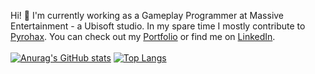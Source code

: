 Hi! 👋
I'm currently working as a Gameplay Programmer at Massive Entertainment - a Ubisoft studio. In my spare time I mostly contribute to [Pyrohax](https://github.com/Pyrohax). You can check out my [Portfolio](http://jasperdre.com/) or find me on [LinkedIn](https://www.linkedin.com/in/jasperdre/).
<br />
<br />
[![Anurag's GitHub stats](https://github-readme-stats.vercel.app/api?username=jasperdre)](https://github.com/JasperDre/)
[![Top Langs](https://github-readme-stats.vercel.app/api/top-langs/?username=jasperdre&layout=compact)](https://github.com/JasperDre/)
